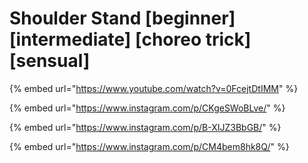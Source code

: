 # Shoulder Stand \[beginner] \[intermediate] \[choreo trick] \[sensual]

{% embed url="https://www.youtube.com/watch?v=0FcejtDtIMM" %}

{% embed url="https://www.instagram.com/p/CKgeSWoBLve/" %}

{% embed url="https://www.instagram.com/p/B-XIJZ3BbGB/" %}

{% embed url="https://www.instagram.com/p/CM4bem8hk8Q/" %}
